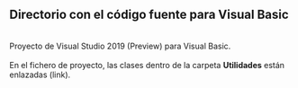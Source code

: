 <h2>Directorio con el código fuente para Visual Basic</h2>
<br>
Proyecto de Visual Studio 2019 (Preview) para Visual Basic.<br>
<br>
En el fichero de proyecto, las clases dentro de la carpeta <b>Utilidades</b> están enlazadas (link).<br>

